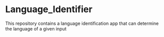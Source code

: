 # Language_Identifier
This repository contains a language identification app that can determine the language of a given input
